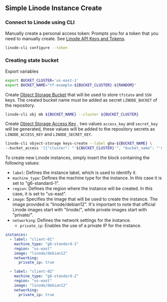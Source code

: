 <!-- BEGIN_TF_DOCS -->
## Simple Linode Instance Create

### Connect to Linode using CLI

Manually create a personal access token: Prompts you for a token that you need to manually create. See [Linode API Keys and Tokens](https://www.linode.com/docs/products/tools/api/guides/manage-api-tokens/).

```bash
linode-cli configure --token
```

### Creating state  bucket

Export variables
```bash
export BUCKET_CLUSTER='us-east-1'
export BUCKET_NAME="tf-example-${BUCKET_CLUSTER}-${RANDOM}"
```
Create [Object Storage Bucket](https://www.linode.com/docs/products/storage/object-storage/guides/linode-cli/#create-a-bucket-with-the-cli) that will be used to store `tfstate` and `SSH` keys. The created bucket name must be added as secret `LINODE_BUCKET` of the repository.

```bash
linode-cli obj mb ${BUCKET_NAME} --cluster ${BUCKET_CLUSTER}
```
Create [Object Storage Access Key](https://www.linode.com/docs/products/tools/cli/guides/object-storage/#manage-access-keys) , two values ​​`access_key` and `secret_key` will be generated, these values ​​will be added to the repository secrets as `LINODE_ACCESS_KEY` and `LINODE_SECRET_KEY`.

```bash
linode-cli object-storage keys-create --label gha-${BUCKET_NAME} \
--bucket_access '[{"cluster": "'${BUCKET_CLUSTER}'", "bucket_name": "'${BUCKET_NAME}'", "permissions": "read_write" }]'
```

To create new Linode instances, simply insert the block containing the following values:

- `label`: Defines the instance label, which is used to identify it.
- `machine_type`: Defines the machine type for the instance. In this case it is set to "g6-standard-1".
- `region`: Defines the region where the instance will be created. In this case, it is set to "us-east".
- `image`: Specifies the image that will be used to create the instance. The image provided is "linode/debian12". It's important to note that official Linode images start with "linode/", while private images start with "private/".
- `networking`: Defines the network settings for the instance.
  - `private_ip`: Enables the use of a private IP for the instance.

```yml
instances:
  - label: "client-01"
    machine_type: "g6-standard-1"
    region: "us-east"
    image: "linode/debian12"
    networking:
      private_ip: true

  - label: "client-02"
    machine_type: "g6-standard-2"
    region: "us-east"
    image: "linode/debian12"
    networking:
      private_ip: true

```
<!-- END_TF_DOCS -->